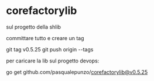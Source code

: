 # corefactorylib

sul progetto della shlib

committare tutto e creare un tag

git tag v0.5.25
git push origin --tags

per caricare la lib sul progetto devops:

go get github.com/pasqualepunzo/corefactorylib@v0.5.25
